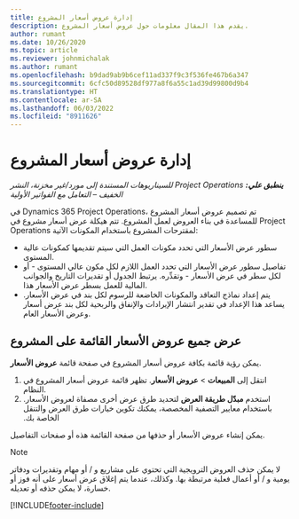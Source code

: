 ```yaml
---
title: إدارة عروض أسعار المشروع
description: يقدم هذا المقال معلومات حول عروض أسعار المشروع.
author: rumant
ms.date: 10/26/2020
ms.topic: article
ms.reviewer: johnmichalak
ms.author: rumant
ms.openlocfilehash: b9dad9ab9b6cef11ad337f9c3f536fe467b6a347
ms.sourcegitcommit: 6cfc50d89528df977a8f6a55c1ad39d99800d9b4
ms.translationtype: HT
ms.contentlocale: ar-SA
ms.lasthandoff: 06/03/2022
ms.locfileid: "8911626"
---
```

# <a name="manage-project-quotes"></a>إدارة عروض أسعار المشروع

_**ينطبق علي:** ‏‫Project Operations للسيناريوهات المستندة إلى مورد/غير مخزنة‬، ‏‫النشر الخفيف – التعامل مع الفواتير الأولية‬_

في Dynamics 365 Project Operations، تم تصميم عروض أسعار المشروع للمساعدة في بناء العروض لعمل المشروع. تتم هيكلة عرض أسعار مشروع في Project Operations لمقترحات المشروع باستخدام المكونات الآتية:

  - سطور عرض الأسعار التي تحدد مكونات العمل التي سيتم تقديمها كمكونات عالية المستوى.
  - تفاصيل سطور عرض الأسعار التي تحدد العمل اللازم لكل مكون عالي المستوى - أو لكل سطر في عرض الأسعار - وتقدِّره. يرتبط الجدول أو تقديرات التاريخ والجوانب المالية للعمل بسطر عرض الأسعار هذا.
  - يتم إعداد نماذج التعاقد والمكونات الخاضعة للرسوم لكل بند في عرض الأسعار. يساعد هذا الإعداد في تقدير انتشار الإيرادات والإنفاق والربحية لكل بند عرض أسعار وعرض الأسعار العام.

## <a name="view-all-project-based-quotes"></a>عرض جميع عروض الأسعار القائمة على المشروع

يمكن رؤية قائمة بكافة عروض أسعار المشروع في صفحة قائمة **عروض الأسعار**. 

1. انتقل إلى **المبيعات** > **عروض الأسعار**. تظهر قائمة عروض أسعار المشروع في النظام. 
2. استخدم **مبدّل طريقة العرض‬‏‫** لتحديد طرق عرض أخرى مصفاة لعروض الأسعار. باستخدام معايير التصفية المخصصة، يمكنك تكوين خيارات طرق العرض والتنقل الخاصة بك.

يمكن إنشاء عروض الأسعار أو حذفها من صفحة القائمة هذه أو صفحات التفاصيل.

 > [!NOTE]
 > لا يمكن حذف العروض الترويجية التي تحتوي على مشاريع و / أو مهام وتقديرات ودفاتر يومية و / أو أعمال فعلية مرتبطة بها. وكذلك، عندما يتم إغلاق عرض أسعار على أنه فوز أو خسارة، لا يمكن حذفه أو تعديله. 


[!INCLUDE[footer-include](../../includes/footer-banner.md)]
